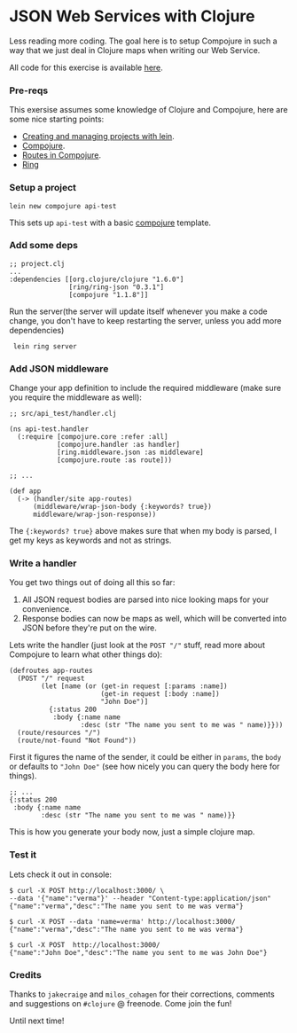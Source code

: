 # JSON Web Services with Clojure

Less reading more coding.  The goal here is to setup Compojure in such a way that we just deal in Clojure maps when writing our Web Service.

All code for this exercise is available [here](https://github.com/verma/json-webservice-test).

### Pre-reqs
This exersise assumes some knowledge of Clojure and Compojure, here are some nice starting points:

- [Creating and managing projects with lein](https://github.com/technomancy/leiningen/blob/stable/doc/TUTORIAL.md).
- [Compojure](https://github.com/weavejester/compojure).
- [Routes in Compojure](https://github.com/weavejester/compojure/wiki/Routes-In-Detail).
- [Ring](https://github.com/ring-clojure/ring)

### Setup a project

    lein new compojure api-test
    
This sets up `api-test` with a basic [compojure](https://github.com/weavejester/compojure) template.

### Add some deps
   
	;; project.clj
	...
	:dependencies [[org.clojure/clojure "1.6.0"]
                   [ring/ring-json "0.3.1"]
                   [compojure "1.1.8"]]                 
                 
 Run the server(the server will update itself whenever you make a code change, you don't have to keep restarting the server, unless you add more dependencies)
 
     lein ring server

### Add JSON middleware

Change your app definition to include the required middleware (make sure you require the middleware as well):

    ;; src/api_test/handler.clj
    
    (ns api-test.handler
      (:require [compojure.core :refer :all]
                [compojure.handler :as handler]
                [ring.middleware.json :as middleware]
                [compojure.route :as route]))

    ;; ...

    (def app
      (-> (handler/site app-routes)
          (middleware/wrap-json-body {:keywords? true})
          middleware/wrap-json-response))
 
 The `{:keywords? true}` above makes sure that when my body is parsed, I get my keys as keywords and not as strings.

### Write a handler

You get two things out of doing all this so far:
  
  1. All JSON request bodies are parsed into nice looking maps for your convenience.
  2. Response bodies can now be maps as well, which will be converted into JSON before they're put on the wire.

Lets write the handler (just look at the `POST "/"` stuff, read more about Compojure to learn what other things do):

    (defroutes app-routes
      (POST "/" request
            (let [name (or (get-in request [:params :name])
                           (get-in request [:body :name])
                           "John Doe")]
              {:status 200
               :body {:name name
                      :desc (str "The name you sent to me was " name)}}))
      (route/resources "/")
      (route/not-found "Not Found"))

First it figures the name of the sender, it could be either in `params`, the `body` or defaults to `"John Doe"` (see how nicely you can query the body here for things).

    ;; ...
    {:status 200
     :body {:name name
            :desc (str "The name you sent to me was " name)}}

This is how you generate your body now, just a simple clojure map.

### Test it

Lets check it out in console:

    $ curl -X POST http://localhost:3000/ \
    --data '{"name":"verma"}' --header "Content-type:application/json"
    {"name":"verma","desc":"The name you sent to me was verma"}
    
    $ curl -X POST --data 'name=verma' http://localhost:3000/
    {"name":"verma","desc":"The name you sent to me was verma"}
    
    $ curl -X POST  http://localhost:3000/
    {"name":"John Doe","desc":"The name you sent to me was John Doe"}
    
### Credits

Thanks to `jakecraige` and `milos_cohagen` for their corrections, comments and suggestions on `#clojure` @ freenode.  Come join the fun!

Until next time!

